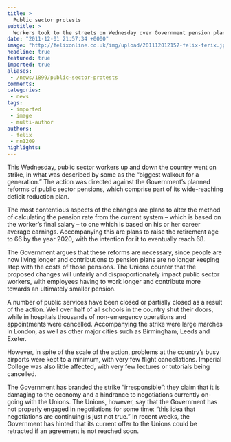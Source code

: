 ```yaml
---
title: >
  Public sector protests
subtitle: >
  Workers took to the streets on Wednesday over Government pension plans
date: "2011-12-01 21:57:34 +0000"
image: "http://felixonline.co.uk/img/upload/201112012157-felix-ferix.jpg"
headline: true
featured: true
imported: true
aliases:
 - /news/1899/public-sector-protests
comments:
categories:
 - news
tags:
 - imported
 - image
 - multi-author
authors:
 - felix
 - nn1209
highlights:
---
```


This Wednesday, public sector workers up and down the country went on strike, in what was described by some as the “biggest walkout for a generation.” The action was directed against the Government’s planned reforms of public sector pensions, which comprise part of its wide-reaching deficit reduction plan.

The most contentious aspects of the changes are plans to alter the method of calculating the pension rate from the current system – which is based on the worker’s final salary – to one which is based on his or her career average earnings. Accompanying this are plans to raise the retirement age to 66 by the year 2020, with the intention for it to eventually reach 68.

The Government argues that these reforms are necessary, since people are now living longer and contributions to pension plans are no longer keeping step with the costs of those pensions. The Unions counter that the proposed changes will unfairly and disproportionately impact public sector workers, with employees having to work longer and contribute more towards an ultimately smaller pension.

A number of public services have been closed or partially closed as a result of the action. Well over half of all schools in the country shut their doors, while in hospitals thousands of non-emergency operations and appointments were cancelled. Accompanying the strike were large marches in London, as well as other major cities such as Birmingham, Leeds and Exeter.

However, in spite of the scale of the action, problems at the country’s busy airports were kept to a minimum, with very few flight cancellations. Imperial College was also little affected, with very few lectures or tutorials being cancelled.

The Government has branded the strike “irresponsible”: they claim that it is damaging to the economy and a hindrance to negotiations currently on-going with the Unions. The Unions, however, say that the Government has not properly engaged in negotiations for some time: “this idea that negotiations are continuing is just not true.” In recent weeks, the Government has hinted that its current offer to the Unions could be retracted if an agreement is not reached soon.
